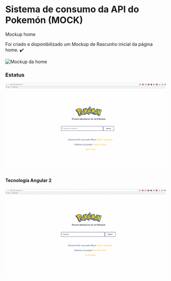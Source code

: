 # Sistema de consumo da API do Pokemón (MOCK)

Mockup home

Foi criado e disponibilizado um Mockup de Rascunho inicial da página home. :heavy_check_mark:

![Mockup da home](https://raw.githubusercontent.com/DaniloAgostinho/pokeapi-simple-search/master/mockups/home.png)

### Estatus

![estatus](https://raw.githubusercontent.com/DaniloAgostinho/pokemon-mockApi/master/src/app/img/gif.gif)

#### Tecnologia Angular 2
![Angular](https://raw.githubusercontent.com/DaniloAgostinho/pokemon-mockApi/master/src/app/img/git%20update.gif)
